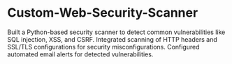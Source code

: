 # Custom-Web-Security-Scanner
Built a Python-based security scanner to detect common vulnerabilities like SQL injection, XSS, and CSRF. Integrated scanning of HTTP headers and SSL/TLS configurations for security misconfigurations. Configured automated email alerts for detected vulnerabilities.
